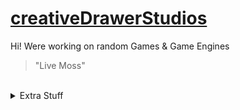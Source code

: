 # <a href="https://github.com/creativeDrawerStudios/">creativeDrawerStudios</a>
Hi! Were working on random Games & Game Engines<br />
>"Live Moss"<br/>
<br/>
<details> 
	<summary>Extra Stuff</summary>
	<br>
	<ul>
    <li>Working on eSharp and ProjectDarkness</li>
    <li><a href="https://gamejolt.com/@ClassicMC">My Gamejolt</a></li>
    <ul>
      <li>Weekly Featured Programming Language</li>
      <li>Rust <a href="https://www.rust-lang.org/">(The Website)</a></li>
    </ul>
	</ul>
</details>
